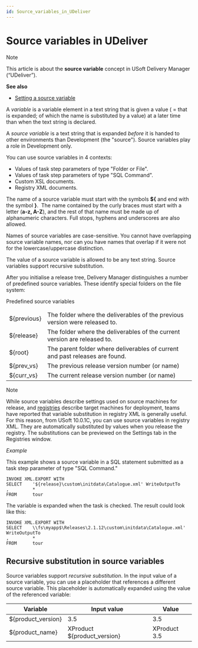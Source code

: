 ```yaml
---
id: Source_variables_in_UDeliver
---
```


# Source variables in UDeliver

> [!NOTE]
> This article is about the **source variable** concept in USoft Delivery Manager (“UDeliver”).

**See also**

- [Setting a source variable](/docs/Continuous%20delivery/Delivery%20Manager%20basic%20procedures/Setting%20a%20source%20variable.md)

A *variable* is a variable element in a text string that is given a value ( = that is expanded; of which the name is substituted by a value) at a later time than when the text string is declared.

A *source variable* is a text string that is expanded *before* it is handed to other environments than Development (the "source"). Source variables play a role in Development only.

You can use source variables in 4 contexts:

- Values of task step parameters of type "Folder or File".
- Values of task step parameters of type "SQL Command".
- Custom XSL documents.
- Registry XML documents.

The name of a source variable must start with the symbols **${** and end with the symbol **}**.  The name contained by the curly braces must start with a letter (**a-z, A-Z**), and the rest of that name must be made up of alphanumeric characters. Full stops, hyphens and underscores are also allowed.

Names of source variables are case-sensitive. You cannot have overlapping source variable names, nor can you have names that overlap if it were not for the lowercase/uppercase distinction.

The value of a source variable is allowed to be any text string. Source variables support recursive substitution.

After you initialise a release tree, Delivery Manager distinguishes a number of predefined source variables. These identify special folders on the file system:


<table>
<thead>
<tr>
<thcolspan="2">Predefined source variables</th>
</tr>
</thead>
<tbody>
<tr>
<td>${previous}</td>
<td>The folder where the deliverables of the previous version were released to.</td>
</tr>
<tr>
<td>${release}</td>
<td>The folder where the deliverables of the current version are released to.</td>
</tr>
<tr>
<td>${root}</td>
<td>The parent folder where deliverables of current and past releases are found.</td>
</tr>
<tr>
<td>${prev_vs}</td>
<td>The previous release version number (or name)</td>
</tr>
<tr>
<td>${curr_vs}</td>
<td>The current release version number (or name)</td>
</tr>
</tbody>
</table>

> [!NOTE]
> While source variables describe settings used on source machines for release, and [registries](/docs/Continuous%20delivery/USoft%20Delivery%20Manager%20by%20concept/Registries%20in%20UDeliver.md) describe target machines for deployment, teams have reported that variable substitution in registry XML is generally useful. For this reason, from USoft 10.0.1C, you can use source variables in registry XML. They are automatically substituted by values when you release the registry. The substitutions can be previewed on the Settings tab in the Registries window.

*Example*

This example shows a source variable in a SQL statement submitted as a task step parameter of type "SQL Command."

```
INVOKE XML.EXPORT WITH
SELECT    '${release}\custom\initdata\Catalogue.xml' WriteOutputTo
,         *
FROM      tour

```

The variable is expanded when the task is checked. The result could look like this:

```
INVOKE XML.EXPORT WITH
SELECT    \\fs\myapp$\Releases\2.1.12\custom\initdata\Catalogue.xml' WriteOutputTo
,         *
FROM      tour

```

## Recursive substitution in source variables

Source variables support *recursive substitution*. In the input value of a source variable, you can use a placeholder that references a different source variable. This placeholder is automatically expanded using the value of the referenced variable:

|**Variable**|**Input value**|**Value**|
|--------|--------|--------|
|${product_version}|3.5     |3.5     |
|${product_name}|XProduct ${product_version}|XProduct 3.5|